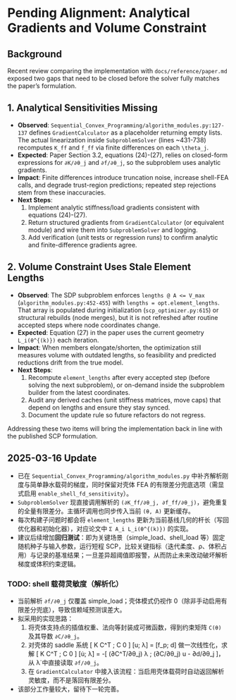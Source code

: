 # Pending Alignment: Analytical Gradients and Volume Constraint

## Background
Recent review comparing the implementation with `docs/reference/paper.md` exposed two gaps that need to be closed before the solver fully matches the paper’s formulation.

## 1. Analytical Sensitivities Missing
- **Observed**: `Sequential_Convex_Programming/algorithm_modules.py:127-137` defines `GradientCalculator` as a placeholder returning empty lists. The actual linearization inside `SubproblemSolver` (lines ~431-738) recomputes `K_ff` and `f_ff` via finite differences on each `\theta_j`.
- **Expected**: Paper Section 3.2, equations (24)-(27), relies on closed-form expressions for `∂K/∂θ_j` and `∂f/∂θ_j`, so the subproblem uses analytic gradients.
- **Impact**: Finite differences introduce truncation noise, increase shell-FEA calls, and degrade trust-region predictions; repeated step rejections stem from these inaccuracies.
- **Next Steps**:
  1. Implement analytic stiffness/load gradients consistent with equations (24)-(27).
  2. Return structured gradients from `GradientCalculator` (or equivalent module) and wire them into `SubproblemSolver` and logging.
  3. Add verification (unit tests or regression runs) to confirm analytic and finite-difference gradients agree.

## 2. Volume Constraint Uses Stale Element Lengths
- **Observed**: The SDP subproblem enforces `lengths @ A <= V_max` (`algorithm_modules.py:452-455`) with `lengths = opt.element_lengths`. That array is populated during initialization (`scp_optimizer.py:615`) or structural rebuilds (node merges), but it is not refreshed after routine accepted steps where node coordinates change.
- **Expected**: Equation (27) in the paper uses the current geometry `L_i(θ^{(k)})` each iteration.
- **Impact**: When members elongate/shorten, the optimization still measures volume with outdated lengths, so feasibility and predicted reductions drift from the true model.
- **Next Steps**:
  1. Recompute `element_lengths` after every accepted step (before solving the next subproblem), or on-demand inside the subproblem builder from the latest coordinates.
  2. Audit any derived caches (unit stiffness matrices, move caps) that depend on lengths and ensure they stay synced.
  3. Document the update rule so future refactors do not regress.

Addressing these two items will bring the implementation back in line with the published SCP formulation.

## 2025-03-16 Update

- 已在 `Sequential_Convex_Programming/algorithm_modules.py` 中补齐解析刚度与简单静水载荷的梯度，同时保留对壳体 FEA 的有限差分兜底选项（需显式启用 `enable_shell_fd_sensitivity`）。
- `SubproblemSolver` 现直接调用解析的 `(∂K_ff/∂θ_j, ∂f_ff/∂θ_j)`，避免重复的全量有限差分。主循环调用也同步传入当前 `(θ, A)` 更新缓存。
- 每次构建子问题时都会将 `element_lengths` 更新为当前基线几何的杆长（写回优化器和初始化器），对应论文中 `Σ A_i L_i(θ^{(k)})` 的实现。
- 建议后续增加**回归测试**：即为关键场景（simple_load、shell_load 等）固定随机种子与输入参数，运行短程 SCP，比较关键指标（迭代柔度、ρ、体积占用）与记录的基准结果；一旦差异超阈值即报警，从而防止未来改动破坏解析梯度或体积约束逻辑。

### TODO: shell 载荷灵敏度（解析化）

- 当前解析 `∂f/∂θ_j` 仅覆盖 simple_load；壳体模式仍视作 0（除非手动启用有限差分兜底），导致信赖域预测误差大。
- 拟采用的实现思路：
  1. 将壳体支持点的插值权重、法向等封装成可微函数，得到约束矩阵 `C(θ)` 及其导数 `∂C/∂θ_j`。
  2. 对壳体的 saddle 系统
     [ K  C^T ; C  0 ] [u; λ] = [f_p; d]
     做一次线性化，求解
     [ K  C^T ; C  0 ] [u̇; λ̇] = -[ (∂C^T/∂θ_j) λ ; (∂C/∂θ_j) u - ∂d/∂θ_j ]，
     从 λ̇ 中直接读取 `∂f/∂θ_j`。
  3. 在 `GradientCalculator` 中接入该流程：当启用壳体载荷时自动返回解析灵敏度，而不是落回有限差分。
- 该部分工作量较大，留待下一轮完善。
